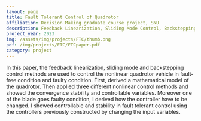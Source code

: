 ```yaml
---
layout: page
title: Fault Tolerant Control of Quadrotor
affiliation: Decision Making graduate course project, SNU
description: Feedback Linearization, Sliding Mode Control, Backstepping Control
project_year: 2023
img: /assets/img/projects/FTC/thumb.png
pdf: /img/projects/FTC/FTCpaper.pdf
category: project
---
```


In this paper, the feedback linearization, sliding mode and backstepping control methods are used to control the nonlinear quadrotor vehicle in fault-free condition and faulty condition. First, derived a mathematical model of the quadrotor. Then applied three different nonlinear control methods and showed the convergence stability and controllable variables. Moreover one of the blade goes faulty condition, I derived how the controller have to be changed. I showed controllable and stability in fault tolerant control using the controllers previously constructed by changing the input variables.


